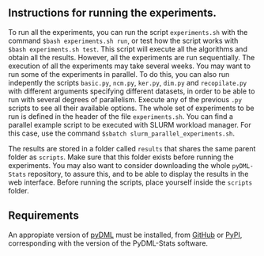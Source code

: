 ## Instructions for running the experiments.

To run all the experiments, you can run the script `experiments.sh` with the command `$bash experiments.sh run`, or test how the script works with `$bash experiments.sh test`. This script will execute all the algorithms and obtain all the results. However, all the experiments are run sequentially. The execution of all the experiments may take several weeks. You may want to run some of the experiments in parallel. To do this, you can also run indepently the scripts `basic.py`, `ncm.py`, `ker.py`, `dim.py` and `recopilate.py` with different arguments specifying different datasets, in order to be able to run with several degrees of parallelism. Execute any of the previous `.py` scripts to see all their available options.  The whole set of experiments to be run is defined in the header of the file `experiments.sh`. You can find a parallel example script to be executed with SLURM workload manager. For this case, use the command `$sbatch slurm_parallel_experiments.sh`.

The results are stored in a folder called `results` that shares the same parent folder as `scripts`. Make sure that this folder exists before running the experiments. You may also want to consider downloading the whole `pyDML-Stats` repository, to assure this, and to be able to display the results in the web interface.  Before running the scripts, place yourself inside the `scripts` folder.

## Requirements

An appropiate version of [pyDML](https://pydml.readthedocs.io) must be installed, from [GitHub](https://github.com/jlsuarezdiaz/pyDML) or [PyPI](https://pypi.org/project/pyDML/), corresponding with the version of the PyDML-Stats software.
